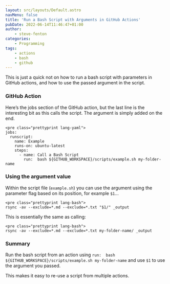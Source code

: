 ```yaml
---
layout: src/layouts/Default.astro
navMenu: false
title: 'Run a Bash Script with Arguments in GitHub Actions'
pubDate: 2022-06-14T11:46:47+01:00
author:
    - steve-fenton
categories:
    - Programming
tags:
    - actions
    - bash
    - github
---
```


This is just a quick not on how to run a bash script with parameters in GitHub actions, and how to use the passed argument in the script.

### GitHub Action

Here’s the jobs section of the GitHub action, but the last line is the interesting bit as this calls the script. The argument is simply added on the end.

```
<pre class="prettyprint lang-yaml">
jobs:
  runscript:
    name: Example
    runs-on: ubuntu-latest
    steps:
      - name: Call a Bash Script
        run:  bash ${GITHUB_WORKSPACE}/scripts/example.sh my-folder-name
```

### Using the argument value

Within the script file (`example.sh`) you can use the argument using the parameter flag based on its position, for example `$1`…

```
<pre class="prettyprint lang-bash">
rsync -av --exclude=*.md --exclude=*.txt "$1/" _output
```

This is essentially the same as calling:

```
<pre class="prettyprint lang-bash">
rsync -av --exclude=*.md --exclude=*.txt my-folder-name/ _output
```

### Summary

Run the bash script from an action using `run:  bash ${GITHUB_WORKSPACE}/scripts/example.sh my-folder-name` and use `$1` to use the argument you passed.

This makes it easy to re-use a script from multiple actions.